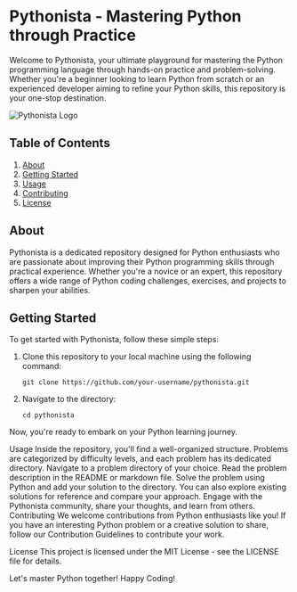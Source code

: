 # Pythonista - Mastering Python through Practice

Welcome to Pythonista, your ultimate playground for mastering the Python programming language through hands-on practice and problem-solving. Whether you're a beginner looking to learn Python from scratch or an experienced developer aiming to refine your Python skills, this repository is your one-stop destination.

![Pythonista Logo](pythonista_logo.png)

## Table of Contents

1. [About](#about)
2. [Getting Started](#getting-started)
3. [Usage](#usage)
4. [Contributing](#contributing)
5. [License](#license)

## About

Pythonista is a dedicated repository designed for Python enthusiasts who are passionate about improving their Python programming skills through practical experience. Whether you're a novice or an expert, this repository offers a wide range of Python coding challenges, exercises, and projects to sharpen your abilities.

## Getting Started

To get started with Pythonista, follow these simple steps:

1. Clone this repository to your local machine using the following command:

   ```shell
   git clone https://github.com/your-username/pythonista.git
    ```
2. Navigate to the directory:
   ```shell
   cd pythonista
    ```

Now, you're ready to embark on your Python learning journey.

Usage
Inside the repository, you'll find a well-organized structure. Problems are categorized by difficulty levels, and each problem has its dedicated directory.
Navigate to a problem directory of your choice.
Read the problem description in the README or markdown file.
Solve the problem using Python and add your solution to the directory.
You can also explore existing solutions for reference and compare your approach.
Engage with the Pythonista community, share your thoughts, and learn from others.
Contributing
We welcome contributions from Python enthusiasts like you! If you have an interesting Python problem or a creative solution to share, follow our Contribution Guidelines to contribute your work.

License
This project is licensed under the MIT License - see the LICENSE file for details.

Let's master Python together! Happy Coding!

